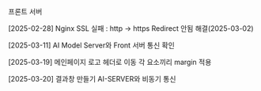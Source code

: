 프론트 서버

[2025-02-28]
Nginx SSL 실패 : http -> https Redirect 안됨
해결(2025-03-02)

[2025-03-11]
AI Model Server와 Front 서버 통신 확인

[2025-03-19]
메인페이지 로고 헤더로 이동
각 요소끼리 margin 적용

[2025-03-20]
결과창 만들기
AI-SERVER와 비동기 통신

